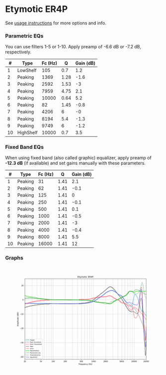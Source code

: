 # Etymotic ER4P
See [usage instructions](https://github.com/jaakkopasanen/AutoEq#usage) for more options and info.

### Parametric EQs
You can use filters 1-5 or 1-10. Apply preamp of -6.6 dB or -7.2 dB, respectively.

|   # | Type      |   Fc (Hz) |    Q |   Gain (dB) |
|-----|-----------|-----------|------|-------------|
|   1 | LowShelf  |       105 | 0.7  |         1.2 |
|   2 | Peaking   |      1369 | 1.28 |        -1.6 |
|   3 | Peaking   |      2592 | 1.53 |        -3   |
|   4 | Peaking   |      7959 | 4.75 |         2.1 |
|   5 | Peaking   |     10000 | 0.64 |         5.2 |
|   6 | Peaking   |        82 | 1.45 |        -0.8 |
|   7 | Peaking   |      4206 | 6    |        -0   |
|   8 | Peaking   |      8194 | 5.4  |        -1.3 |
|   9 | Peaking   |      9749 | 6    |        -1.2 |
|  10 | HighShelf |     10000 | 0.7  |         3.5 |

### Fixed Band EQs
When using fixed band (also called graphic) equalizer, apply preamp of **-12.3 dB** (if available) and set gains manually with these parameters.

|   # | Type    |   Fc (Hz) |    Q |   Gain (dB) |
|-----|---------|-----------|------|-------------|
|   1 | Peaking |        31 | 1.41 |         2.1 |
|   2 | Peaking |        62 | 1.41 |        -0.1 |
|   3 | Peaking |       125 | 1.41 |         0   |
|   4 | Peaking |       250 | 1.41 |        -0.1 |
|   5 | Peaking |       500 | 1.41 |         0.1 |
|   6 | Peaking |      1000 | 1.41 |        -0.5 |
|   7 | Peaking |      2000 | 1.41 |        -3   |
|   8 | Peaking |      4000 | 1.41 |        -0.4 |
|   9 | Peaking |      8000 | 1.41 |         5.5 |
|  10 | Peaking |     16000 | 1.41 |        12   |

### Graphs
![](./Etymotic%20ER4P.png)
